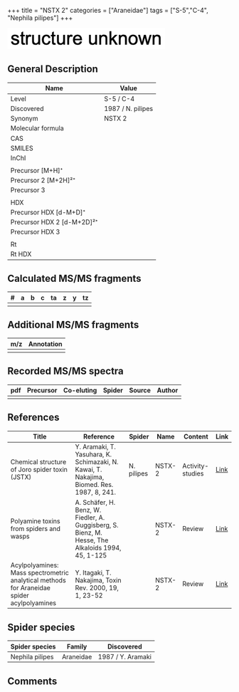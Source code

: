 +++
title = "NSTX 2"
categories = ["Araneidae"]
tags = ["S-5","C-4",
"Nephila pilipes"]
+++

![](/img/2.png)

## General Description

| Name                       | Value             |
|----------------------------|-------------------|
| Level                      | S-5 / C-4               |
| Discovered                 | 1987 / N. pilipes |
| Synonym                    | NSTX 2            |
| Molecular formula          |                   |
| CAS                        |                   |
| SMILES |   |
| InChI  |   |
|                            |                   |
| Precursor   [M+H]⁺         |                   |
| Precursor 2 [M+2H]²⁺       |                   |
| Precursor 3                |                   |
|                            |                   |
| HDX                        |                   |
| Precursor HDX   [d-M+D]⁺   |                   |
| Precursor HDX 2 [d-M+2D]²⁺ |                   |
| Precursor HDX 3            |                   |
|                            |                   |
| Rt                         |                   |
| Rt HDX                     |                   |

## Calculated MS/MS fragments

| # | a | b | c | ta | z | y | tz |
|---|---|---|---|----|---|---|----|
|   |   |   |   |    |   |   |    |

## Additional MS/MS fragments

| m/z | Annotation |
|-----|------------|
|     |            |

## Recorded MS/MS spectra

| pdf | Precursor | Co-eluting | Spider | Source | Author |
|-----|-----------|------------|--------|--------|--------|
|     |           |            |        |        |        |

## References

| Title                                                                                     | Reference                                                                                         | Spider     | Name   | Content          | Link                                                  |
|-------------------------------------------------------------------------------------------|---------------------------------------------------------------------------------------------------|------------|--------|------------------|-------------------------------------------------------|
| Chemical structure of Joro spider toxin (JSTX)                                            | Y. Aramaki, T. Yasuhara, K. Schimazaki, N. Kawai, T. Nakajima, Biomed. Res. 1987, 8, 241.         | N. pilipes | NSTX-2 | Activity-studies | [Link](https://doi.org/10.2220/biomedres.8.241)       |
| Polyamine toxins from spiders and wasps                                                   | A. Schäfer, H. Benz, W. Fiedler, A. Guggisberg, S. Bienz, M. Hesse, The Alkaloids 1994, 45, 1-125 |            | NSTX-2 | Review           | [Link](https://doi.org/10.1016/S0099-9598(08)60276-X) |
| Acylpolyamines: Mass spectrometric analytical methods for Araneidae spider acylpolyamines | Y. Itagaki, T. Nakajima, Toxin Rev. 2000, 19, 1, 23-52                                            |            | NSTX-2 | Review           | [Link](https://doi.org/10.1081/TXR-100100314)         |

## Spider species

| Spider species  | Family    | Discovered        |
|-----------------|-----------|-------------------|
| Nephila pilipes | Araneidae | 1987 / Y. Aramaki |

## Comments
